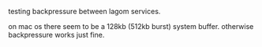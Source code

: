 testing backpressure between lagom services.

on mac os there seem to be a 128kb (512kb burst) system buffer. otherwise backpressure works just fine.